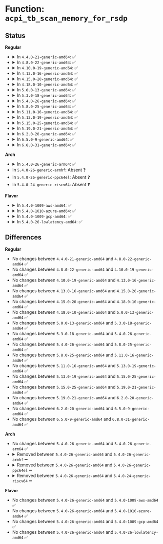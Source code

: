 # Function: <code>acpi_tb_scan_memory_for_rsdp</code>

## Status
<b>Regular</b>
<ul>
<li>
<details>
<summary>In <code>4.4.0-21-generic-amd64</code>: ✅</summary>

```c
u8 * acpi_tb_scan_memory_for_rsdp(u8 * start_address, u32 length)
```

```json
{
  "name": "acpi_tb_scan_memory_for_rsdp",
  "collision_type": "Unique Global",
  "inline_type": "No",
  "funcs": [
    {
      "addr": 18446744071583719874,
      "name": "acpi_tb_scan_memory_for_rsdp",
      "external": true,
      "loc": "drivers/acpi/acpica/tbxfroot.c:259",
      "file": "drivers/acpi/acpica/tbxfroot.c",
      "inline": "seen, unknown",
      "caller_inline": [],
      "caller_func": [
        "drivers/acpi/acpica/tbxfroot.c:acpi_find_root_pointer",
        "drivers/acpi/acpica/tbxfroot.c:acpi_find_root_pointer"
      ]
    }
  ],
  "symbols": [
    {
      "addr": 18446744071583719874,
      "name": "acpi_tb_scan_memory_for_rsdp",
      "section": ".text",
      "bind": "STB_GLOBAL",
      "size": 56
    }
  ]
}
```
</details>
</li>
<li>
<details>
<summary>In <code>4.8.0-22-generic-amd64</code>: ✅</summary>

```c
u8 * acpi_tb_scan_memory_for_rsdp(u8 * start_address, u32 length)
```

```json
{
  "name": "acpi_tb_scan_memory_for_rsdp",
  "collision_type": "Unique Global",
  "inline_type": "No",
  "funcs": [
    {
      "addr": 18446744071584044163,
      "name": "acpi_tb_scan_memory_for_rsdp",
      "external": true,
      "loc": "drivers/acpi/acpica/tbxfroot.c:259",
      "file": "drivers/acpi/acpica/tbxfroot.c",
      "inline": "seen, unknown",
      "caller_inline": [],
      "caller_func": [
        "drivers/acpi/acpica/tbxfroot.c:acpi_find_root_pointer",
        "drivers/acpi/acpica/tbxfroot.c:acpi_find_root_pointer"
      ]
    }
  ],
  "symbols": [
    {
      "addr": 18446744071584044163,
      "name": "acpi_tb_scan_memory_for_rsdp",
      "section": ".text",
      "bind": "STB_GLOBAL",
      "size": 54
    }
  ]
}
```
</details>
</li>
<li>
<details>
<summary>In <code>4.10.0-19-generic-amd64</code>: ✅</summary>

```c
u8 * acpi_tb_scan_memory_for_rsdp(u8 * start_address, u32 length)
```

```json
{
  "name": "acpi_tb_scan_memory_for_rsdp",
  "collision_type": "Unique Global",
  "inline_type": "No",
  "funcs": [
    {
      "addr": 18446744071584186490,
      "name": "acpi_tb_scan_memory_for_rsdp",
      "external": true,
      "loc": "drivers/acpi/acpica/tbxfroot.c:262",
      "file": "drivers/acpi/acpica/tbxfroot.c",
      "inline": "seen, unknown",
      "caller_inline": [],
      "caller_func": [
        "drivers/acpi/acpica/tbxfroot.c:acpi_find_root_pointer",
        "drivers/acpi/acpica/tbxfroot.c:acpi_find_root_pointer"
      ]
    }
  ],
  "symbols": [
    {
      "addr": 18446744071584186490,
      "name": "acpi_tb_scan_memory_for_rsdp",
      "section": ".text",
      "bind": "STB_GLOBAL",
      "size": 54
    }
  ]
}
```
</details>
</li>
<li>
<details>
<summary>In <code>4.13.0-16-generic-amd64</code>: ✅</summary>

```c
u8 * acpi_tb_scan_memory_for_rsdp(u8 * start_address, u32 length)
```

```json
{
  "name": "acpi_tb_scan_memory_for_rsdp",
  "collision_type": "Unique Global",
  "inline_type": "No",
  "funcs": [
    {
      "addr": 18446744071584254115,
      "name": "acpi_tb_scan_memory_for_rsdp",
      "external": true,
      "loc": "drivers/acpi/acpica/tbxfroot.c:262",
      "file": "drivers/acpi/acpica/tbxfroot.c",
      "inline": "seen, unknown",
      "caller_inline": [],
      "caller_func": [
        "drivers/acpi/acpica/tbxfroot.c:acpi_find_root_pointer",
        "drivers/acpi/acpica/tbxfroot.c:acpi_find_root_pointer"
      ]
    }
  ],
  "symbols": [
    {
      "addr": 18446744071584254115,
      "name": "acpi_tb_scan_memory_for_rsdp",
      "section": ".text",
      "bind": "STB_GLOBAL",
      "size": 54
    }
  ]
}
```
</details>
</li>
<li>
<details>
<summary>In <code>4.15.0-20-generic-amd64</code>: ✅</summary>

```c
u8 * acpi_tb_scan_memory_for_rsdp(u8 * start_address, u32 length)
```

```json
{
  "name": "acpi_tb_scan_memory_for_rsdp",
  "collision_type": "Unique Global",
  "inline_type": "No",
  "funcs": [
    {
      "addr": 18446744071584613671,
      "name": "acpi_tb_scan_memory_for_rsdp",
      "external": true,
      "loc": "drivers/acpi/acpica/tbxfroot.c:262",
      "file": "drivers/acpi/acpica/tbxfroot.c",
      "inline": "seen, unknown",
      "caller_inline": [],
      "caller_func": [
        "drivers/acpi/acpica/tbxfroot.c:acpi_find_root_pointer",
        "drivers/acpi/acpica/tbxfroot.c:acpi_find_root_pointer"
      ]
    }
  ],
  "symbols": [
    {
      "addr": 18446744071584613671,
      "name": "acpi_tb_scan_memory_for_rsdp",
      "section": ".text",
      "bind": "STB_GLOBAL",
      "size": 285
    }
  ]
}
```
</details>
</li>
<li>
<details>
<summary>In <code>4.18.0-10-generic-amd64</code>: ✅</summary>

```c
u8 * acpi_tb_scan_memory_for_rsdp(u8 * start_address, u32 length)
```

```json
{
  "name": "acpi_tb_scan_memory_for_rsdp",
  "collision_type": "Unique Global",
  "inline_type": "No",
  "funcs": [
    {
      "addr": 18446744071584839451,
      "name": "acpi_tb_scan_memory_for_rsdp",
      "external": true,
      "loc": "drivers/acpi/acpica/tbxfroot.c:228",
      "file": "drivers/acpi/acpica/tbxfroot.c",
      "inline": "seen, unknown",
      "caller_inline": [],
      "caller_func": [
        "drivers/acpi/acpica/tbxfroot.c:acpi_find_root_pointer",
        "drivers/acpi/acpica/tbxfroot.c:acpi_find_root_pointer"
      ]
    }
  ],
  "symbols": [
    {
      "addr": 18446744071584839451,
      "name": "acpi_tb_scan_memory_for_rsdp",
      "section": ".text",
      "bind": "STB_GLOBAL",
      "size": 285
    }
  ]
}
```
</details>
</li>
<li>
<details>
<summary>In <code>5.0.0-13-generic-amd64</code>: ✅</summary>

```c
u8 * acpi_tb_scan_memory_for_rsdp(u8 * start_address, u32 length)
```

```json
{
  "name": "acpi_tb_scan_memory_for_rsdp",
  "collision_type": "Unique Global",
  "inline_type": "No",
  "funcs": [
    {
      "addr": 18446744071584942814,
      "name": "acpi_tb_scan_memory_for_rsdp",
      "external": true,
      "loc": "drivers/acpi/acpica/tbxfroot.c:228",
      "file": "drivers/acpi/acpica/tbxfroot.c",
      "inline": "seen, unknown",
      "caller_inline": [],
      "caller_func": [
        "drivers/acpi/acpica/tbxfroot.c:acpi_find_root_pointer",
        "drivers/acpi/acpica/tbxfroot.c:acpi_find_root_pointer"
      ]
    }
  ],
  "symbols": [
    {
      "addr": 18446744071584942814,
      "name": "acpi_tb_scan_memory_for_rsdp",
      "section": ".text",
      "bind": "STB_GLOBAL",
      "size": 285
    }
  ]
}
```
</details>
</li>
<li>
<details>
<summary>In <code>5.3.0-18-generic-amd64</code>: ✅</summary>

```c
u8 * acpi_tb_scan_memory_for_rsdp(u8 * start_address, u32 length)
```

```json
{
  "name": "acpi_tb_scan_memory_for_rsdp",
  "collision_type": "Unique Global",
  "inline_type": "No",
  "funcs": [
    {
      "addr": 18446744071585145747,
      "name": "acpi_tb_scan_memory_for_rsdp",
      "external": true,
      "loc": "drivers/acpi/acpica/tbxfroot.c:228",
      "file": "drivers/acpi/acpica/tbxfroot.c",
      "inline": "seen, unknown",
      "caller_inline": [],
      "caller_func": [
        "drivers/acpi/acpica/tbxfroot.c:acpi_find_root_pointer",
        "drivers/acpi/acpica/tbxfroot.c:acpi_find_root_pointer"
      ]
    }
  ],
  "symbols": [
    {
      "addr": 18446744071585145747,
      "name": "acpi_tb_scan_memory_for_rsdp",
      "section": ".text",
      "bind": "STB_GLOBAL",
      "size": 286
    }
  ]
}
```
</details>
</li>
<li>
<details>
<summary>In <code>5.4.0-26-generic-amd64</code>: ✅</summary>

```c
u8 * acpi_tb_scan_memory_for_rsdp(u8 * start_address, u32 length)
```

```json
{
  "name": "acpi_tb_scan_memory_for_rsdp",
  "collision_type": "Unique Global",
  "inline_type": "No",
  "funcs": [
    {
      "addr": 18446744071585282110,
      "name": "acpi_tb_scan_memory_for_rsdp",
      "external": true,
      "loc": "drivers/acpi/acpica/tbxfroot.c:228",
      "file": "drivers/acpi/acpica/tbxfroot.c",
      "inline": "seen, unknown",
      "caller_inline": [],
      "caller_func": [
        "drivers/acpi/acpica/tbxfroot.c:acpi_find_root_pointer",
        "drivers/acpi/acpica/tbxfroot.c:acpi_find_root_pointer"
      ]
    }
  ],
  "symbols": [
    {
      "addr": 18446744071585282110,
      "name": "acpi_tb_scan_memory_for_rsdp",
      "section": ".text",
      "bind": "STB_GLOBAL",
      "size": 286
    }
  ]
}
```
</details>
</li>
<li>
<details>
<summary>In <code>5.8.0-25-generic-amd64</code>: ✅</summary>

```c
u8 * acpi_tb_scan_memory_for_rsdp(u8 * start_address, u32 length)
```

```json
{
  "name": "acpi_tb_scan_memory_for_rsdp",
  "collision_type": "Unique Global",
  "inline_type": "No",
  "funcs": [
    {
      "addr": 18446744071585988390,
      "name": "acpi_tb_scan_memory_for_rsdp",
      "external": true,
      "loc": "drivers/acpi/acpica/tbxfroot.c:228",
      "file": "drivers/acpi/acpica/tbxfroot.c",
      "inline": "seen, unknown",
      "caller_inline": [],
      "caller_func": [
        "drivers/acpi/acpica/tbxfroot.c:acpi_find_root_pointer",
        "drivers/acpi/acpica/tbxfroot.c:acpi_find_root_pointer"
      ]
    }
  ],
  "symbols": [
    {
      "addr": 18446744071585988390,
      "name": "acpi_tb_scan_memory_for_rsdp",
      "section": ".text",
      "bind": "STB_GLOBAL",
      "size": 286
    }
  ]
}
```
</details>
</li>
<li>
<details>
<summary>In <code>5.11.0-16-generic-amd64</code>: ✅</summary>

```c
u8 * acpi_tb_scan_memory_for_rsdp(u8 * start_address, u32 length)
```

```json
{
  "name": "acpi_tb_scan_memory_for_rsdp",
  "collision_type": "Unique Global",
  "inline_type": "No",
  "funcs": [
    {
      "addr": 18446744071586111270,
      "name": "acpi_tb_scan_memory_for_rsdp",
      "external": true,
      "loc": "drivers/acpi/acpica/tbxfroot.c:228",
      "file": "drivers/acpi/acpica/tbxfroot.c",
      "inline": "seen, unknown",
      "caller_inline": [],
      "caller_func": [
        "drivers/acpi/acpica/tbxfroot.c:acpi_find_root_pointer",
        "drivers/acpi/acpica/tbxfroot.c:acpi_find_root_pointer"
      ]
    }
  ],
  "symbols": [
    {
      "addr": 18446744071586111270,
      "name": "acpi_tb_scan_memory_for_rsdp",
      "section": ".text",
      "bind": "STB_GLOBAL",
      "size": 286
    }
  ]
}
```
</details>
</li>
<li>
<details>
<summary>In <code>5.13.0-19-generic-amd64</code>: ✅</summary>

```c
u8 * acpi_tb_scan_memory_for_rsdp(u8 * start_address, u32 length)
```

```json
{
  "name": "acpi_tb_scan_memory_for_rsdp",
  "collision_type": "Unique Global",
  "inline_type": "No",
  "funcs": [
    {
      "addr": 18446744071585988059,
      "name": "acpi_tb_scan_memory_for_rsdp",
      "external": true,
      "loc": "drivers/acpi/acpica/tbxfroot.c:228",
      "file": "drivers/acpi/acpica/tbxfroot.c",
      "inline": "seen, unknown",
      "caller_inline": [],
      "caller_func": [
        "drivers/acpi/acpica/tbxfroot.c:acpi_find_root_pointer",
        "drivers/acpi/acpica/tbxfroot.c:acpi_find_root_pointer"
      ]
    }
  ],
  "symbols": [
    {
      "addr": 18446744071585988059,
      "name": "acpi_tb_scan_memory_for_rsdp",
      "section": ".text",
      "bind": "STB_GLOBAL",
      "size": 286
    }
  ]
}
```
</details>
</li>
<li>
<details>
<summary>In <code>5.15.0-25-generic-amd64</code>: ✅</summary>

```c
u8 * acpi_tb_scan_memory_for_rsdp(u8 * start_address, u32 length)
```

```json
{
  "name": "acpi_tb_scan_memory_for_rsdp",
  "collision_type": "Unique Global",
  "inline_type": "No",
  "funcs": [
    {
      "addr": 18446744071586477131,
      "name": "acpi_tb_scan_memory_for_rsdp",
      "external": true,
      "loc": "drivers/acpi/acpica/tbxfroot.c:228",
      "file": "drivers/acpi/acpica/tbxfroot.c",
      "inline": "seen, unknown",
      "caller_inline": [],
      "caller_func": [
        "drivers/acpi/acpica/tbxfroot.c:acpi_find_root_pointer",
        "drivers/acpi/acpica/tbxfroot.c:acpi_find_root_pointer"
      ]
    }
  ],
  "symbols": [
    {
      "addr": 18446744071586477131,
      "name": "acpi_tb_scan_memory_for_rsdp",
      "section": ".text",
      "bind": "STB_GLOBAL",
      "size": 286
    }
  ]
}
```
</details>
</li>
<li>
<details>
<summary>In <code>5.19.0-21-generic-amd64</code>: ✅</summary>

```c
u8 * acpi_tb_scan_memory_for_rsdp(u8 * start_address, u32 length)
```

```json
{
  "name": "acpi_tb_scan_memory_for_rsdp",
  "collision_type": "Unique Global",
  "inline_type": "No",
  "funcs": [
    {
      "addr": 18446744071587730538,
      "name": "acpi_tb_scan_memory_for_rsdp",
      "external": true,
      "loc": "drivers/acpi/acpica/tbxfroot.c:228",
      "file": "drivers/acpi/acpica/tbxfroot.c",
      "inline": "seen, unknown",
      "caller_inline": [],
      "caller_func": [
        "drivers/acpi/acpica/tbxfroot.c:acpi_find_root_pointer",
        "drivers/acpi/acpica/tbxfroot.c:acpi_find_root_pointer"
      ]
    }
  ],
  "symbols": [
    {
      "addr": 18446744071587730538,
      "name": "acpi_tb_scan_memory_for_rsdp",
      "section": ".text",
      "bind": "STB_GLOBAL",
      "size": 303
    }
  ]
}
```
</details>
</li>
<li>
<details>
<summary>In <code>6.2.0-20-generic-amd64</code>: ✅</summary>

```c
u8 * acpi_tb_scan_memory_for_rsdp(u8 * start_address, u32 length)
```

```json
{
  "name": "acpi_tb_scan_memory_for_rsdp",
  "collision_type": "Unique Global",
  "inline_type": "No",
  "funcs": [
    {
      "addr": 18446744071589051248,
      "name": "acpi_tb_scan_memory_for_rsdp",
      "external": true,
      "loc": "drivers/acpi/acpica/tbxfroot.c:240",
      "file": "drivers/acpi/acpica/tbxfroot.c",
      "inline": "seen, unknown",
      "caller_inline": [],
      "caller_func": [
        "drivers/acpi/acpica/tbxfroot.c:acpi_find_root_pointer",
        "drivers/acpi/acpica/tbxfroot.c:acpi_find_root_pointer"
      ]
    }
  ],
  "symbols": [
    {
      "addr": 18446744071589051248,
      "name": "acpi_tb_scan_memory_for_rsdp",
      "section": ".text",
      "bind": "STB_GLOBAL",
      "size": 349
    }
  ]
}
```
</details>
</li>
<li>
<details>
<summary>In <code>6.5.0-9-generic-amd64</code>: ✅</summary>

```c
u8 * acpi_tb_scan_memory_for_rsdp(u8 * start_address, u32 length)
```

```json
{
  "name": "acpi_tb_scan_memory_for_rsdp",
  "collision_type": "Unique Global",
  "inline_type": "No",
  "funcs": [
    {
      "addr": 18446744071589342480,
      "name": "acpi_tb_scan_memory_for_rsdp",
      "external": true,
      "loc": "drivers/acpi/acpica/tbxfroot.c:240",
      "file": "drivers/acpi/acpica/tbxfroot.c",
      "inline": "seen, unknown",
      "caller_inline": [],
      "caller_func": [
        "drivers/acpi/acpica/tbxfroot.c:acpi_find_root_pointer",
        "drivers/acpi/acpica/tbxfroot.c:acpi_find_root_pointer"
      ]
    }
  ],
  "symbols": [
    {
      "addr": 18446744071589342480,
      "name": "acpi_tb_scan_memory_for_rsdp",
      "section": ".text",
      "bind": "STB_GLOBAL",
      "size": 349
    }
  ]
}
```
</details>
</li>
<li>
<details>
<summary>In <code>6.8.0-31-generic-amd64</code>: ✅</summary>

```c
u8 * acpi_tb_scan_memory_for_rsdp(u8 * start_address, u32 length)
```

```json
{
  "name": "acpi_tb_scan_memory_for_rsdp",
  "collision_type": "Unique Global",
  "inline_type": "No",
  "funcs": [
    {
      "addr": 18446744071589649296,
      "name": "acpi_tb_scan_memory_for_rsdp",
      "external": true,
      "loc": "drivers/acpi/acpica/tbxfroot.c:240",
      "file": "drivers/acpi/acpica/tbxfroot.c",
      "inline": "seen, unknown",
      "caller_inline": [],
      "caller_func": [
        "drivers/acpi/acpica/tbxfroot.c:acpi_find_root_pointer",
        "drivers/acpi/acpica/tbxfroot.c:acpi_find_root_pointer"
      ]
    }
  ],
  "symbols": [
    {
      "addr": 18446744071589649296,
      "name": "acpi_tb_scan_memory_for_rsdp",
      "section": ".text",
      "bind": "STB_GLOBAL",
      "size": 349
    }
  ]
}
```
</details>
</li>
</ul>
<b>Arch</b>
<ul>
<li>
<details>
<summary>In <code>5.4.0-26-generic-arm64</code>: ✅</summary>

```c
u8 * acpi_tb_scan_memory_for_rsdp(u8 * start_address, u32 length)
```

```json
{
  "name": "acpi_tb_scan_memory_for_rsdp",
  "collision_type": "Unique Global",
  "inline_type": "No",
  "funcs": [
    {
      "addr": 18446603336497597376,
      "name": "acpi_tb_scan_memory_for_rsdp",
      "external": true,
      "loc": "drivers/acpi/acpica/tbxfroot.c:228",
      "file": "drivers/acpi/acpica/tbxfroot.c",
      "inline": "seen, unknown",
      "caller_inline": [],
      "caller_func": [
        "drivers/acpi/acpica/tbxfroot.c:acpi_find_root_pointer",
        "drivers/acpi/acpica/tbxfroot.c:acpi_find_root_pointer"
      ]
    }
  ],
  "symbols": [
    {
      "addr": 18446603336497597376,
      "name": "acpi_tb_scan_memory_for_rsdp",
      "section": ".text",
      "bind": "STB_GLOBAL",
      "size": 80
    }
  ]
}
```
</details>
</li>
<li>
In <code>5.4.0-26-generic-armhf</code>: Absent ❓
</li>
<li>
In <code>5.4.0-26-generic-ppc64el</code>: Absent ❓
</li>
<li>
In <code>5.4.0-24-generic-riscv64</code>: Absent ❓
</li>
</ul>
<b>Flavor</b>
<ul>
<li>
<details>
<summary>In <code>5.4.0-1009-aws-amd64</code>: ✅</summary>

```c
u8 * acpi_tb_scan_memory_for_rsdp(u8 * start_address, u32 length)
```

```json
{
  "name": "acpi_tb_scan_memory_for_rsdp",
  "collision_type": "Unique Global",
  "inline_type": "No",
  "funcs": [
    {
      "addr": 18446744071585125653,
      "name": "acpi_tb_scan_memory_for_rsdp",
      "external": true,
      "loc": "drivers/acpi/acpica/tbxfroot.c:228",
      "file": "drivers/acpi/acpica/tbxfroot.c",
      "inline": "seen, unknown",
      "caller_inline": [],
      "caller_func": [
        "drivers/acpi/acpica/tbxfroot.c:acpi_find_root_pointer",
        "drivers/acpi/acpica/tbxfroot.c:acpi_find_root_pointer"
      ]
    }
  ],
  "symbols": [
    {
      "addr": 18446744071585125653,
      "name": "acpi_tb_scan_memory_for_rsdp",
      "section": ".text",
      "bind": "STB_GLOBAL",
      "size": 54
    }
  ]
}
```
</details>
</li>
<li>
<details>
<summary>In <code>5.4.0-1010-azure-amd64</code>: ✅</summary>

```c
u8 * acpi_tb_scan_memory_for_rsdp(u8 * start_address, u32 length)
```

```json
{
  "name": "acpi_tb_scan_memory_for_rsdp",
  "collision_type": "Unique Global",
  "inline_type": "No",
  "funcs": [
    {
      "addr": 18446744071585040955,
      "name": "acpi_tb_scan_memory_for_rsdp",
      "external": true,
      "loc": "drivers/acpi/acpica/tbxfroot.c:228",
      "file": "drivers/acpi/acpica/tbxfroot.c",
      "inline": "seen, unknown",
      "caller_inline": [],
      "caller_func": [
        "drivers/acpi/acpica/tbxfroot.c:acpi_find_root_pointer",
        "drivers/acpi/acpica/tbxfroot.c:acpi_find_root_pointer"
      ]
    }
  ],
  "symbols": [
    {
      "addr": 18446744071585040955,
      "name": "acpi_tb_scan_memory_for_rsdp",
      "section": ".text",
      "bind": "STB_GLOBAL",
      "size": 54
    }
  ]
}
```
</details>
</li>
<li>
<details>
<summary>In <code>5.4.0-1009-gcp-amd64</code>: ✅</summary>

```c
u8 * acpi_tb_scan_memory_for_rsdp(u8 * start_address, u32 length)
```

```json
{
  "name": "acpi_tb_scan_memory_for_rsdp",
  "collision_type": "Unique Global",
  "inline_type": "No",
  "funcs": [
    {
      "addr": 18446744071585233694,
      "name": "acpi_tb_scan_memory_for_rsdp",
      "external": true,
      "loc": "drivers/acpi/acpica/tbxfroot.c:228",
      "file": "drivers/acpi/acpica/tbxfroot.c",
      "inline": "seen, unknown",
      "caller_inline": [],
      "caller_func": [
        "drivers/acpi/acpica/tbxfroot.c:acpi_find_root_pointer",
        "drivers/acpi/acpica/tbxfroot.c:acpi_find_root_pointer"
      ]
    }
  ],
  "symbols": [
    {
      "addr": 18446744071585233694,
      "name": "acpi_tb_scan_memory_for_rsdp",
      "section": ".text",
      "bind": "STB_GLOBAL",
      "size": 286
    }
  ]
}
```
</details>
</li>
<li>
<details>
<summary>In <code>5.4.0-26-lowlatency-amd64</code>: ✅</summary>

```c
u8 * acpi_tb_scan_memory_for_rsdp(u8 * start_address, u32 length)
```

```json
{
  "name": "acpi_tb_scan_memory_for_rsdp",
  "collision_type": "Unique Global",
  "inline_type": "No",
  "funcs": [
    {
      "addr": 18446744071585339854,
      "name": "acpi_tb_scan_memory_for_rsdp",
      "external": true,
      "loc": "drivers/acpi/acpica/tbxfroot.c:228",
      "file": "drivers/acpi/acpica/tbxfroot.c",
      "inline": "seen, unknown",
      "caller_inline": [],
      "caller_func": [
        "drivers/acpi/acpica/tbxfroot.c:acpi_find_root_pointer",
        "drivers/acpi/acpica/tbxfroot.c:acpi_find_root_pointer"
      ]
    }
  ],
  "symbols": [
    {
      "addr": 18446744071585339854,
      "name": "acpi_tb_scan_memory_for_rsdp",
      "section": ".text",
      "bind": "STB_GLOBAL",
      "size": 286
    }
  ]
}
```
</details>
</li>
</ul>

## Differences
<b>Regular</b>
<ul>
<li>
No changes between <code>4.4.0-21-generic-amd64</code> and <code>4.8.0-22-generic-amd64</code> ✅
</li>
<li>
No changes between <code>4.8.0-22-generic-amd64</code> and <code>4.10.0-19-generic-amd64</code> ✅
</li>
<li>
No changes between <code>4.10.0-19-generic-amd64</code> and <code>4.13.0-16-generic-amd64</code> ✅
</li>
<li>
No changes between <code>4.13.0-16-generic-amd64</code> and <code>4.15.0-20-generic-amd64</code> ✅
</li>
<li>
No changes between <code>4.15.0-20-generic-amd64</code> and <code>4.18.0-10-generic-amd64</code> ✅
</li>
<li>
No changes between <code>4.18.0-10-generic-amd64</code> and <code>5.0.0-13-generic-amd64</code> ✅
</li>
<li>
No changes between <code>5.0.0-13-generic-amd64</code> and <code>5.3.0-18-generic-amd64</code> ✅
</li>
<li>
No changes between <code>5.3.0-18-generic-amd64</code> and <code>5.4.0-26-generic-amd64</code> ✅
</li>
<li>
No changes between <code>5.4.0-26-generic-amd64</code> and <code>5.8.0-25-generic-amd64</code> ✅
</li>
<li>
No changes between <code>5.8.0-25-generic-amd64</code> and <code>5.11.0-16-generic-amd64</code> ✅
</li>
<li>
No changes between <code>5.11.0-16-generic-amd64</code> and <code>5.13.0-19-generic-amd64</code> ✅
</li>
<li>
No changes between <code>5.13.0-19-generic-amd64</code> and <code>5.15.0-25-generic-amd64</code> ✅
</li>
<li>
No changes between <code>5.15.0-25-generic-amd64</code> and <code>5.19.0-21-generic-amd64</code> ✅
</li>
<li>
No changes between <code>5.19.0-21-generic-amd64</code> and <code>6.2.0-20-generic-amd64</code> ✅
</li>
<li>
No changes between <code>6.2.0-20-generic-amd64</code> and <code>6.5.0-9-generic-amd64</code> ✅
</li>
<li>
No changes between <code>6.5.0-9-generic-amd64</code> and <code>6.8.0-31-generic-amd64</code> ✅
</li>
</ul>
<b>Arch</b>
<ul>
<li>
No changes between <code>5.4.0-26-generic-amd64</code> and <code>5.4.0-26-generic-arm64</code> ✅
</li>
<li>
<details>
<summary>Removed between <code>5.4.0-26-generic-amd64</code> and <code>5.4.0-26-generic-armhf</code> ➖</summary>

```c
u8 * acpi_tb_scan_memory_for_rsdp(u8 * start_address, u32 length)
```
</details>
</li>
<li>
<details>
<summary>Removed between <code>5.4.0-26-generic-amd64</code> and <code>5.4.0-26-generic-ppc64el</code> ➖</summary>

```c
u8 * acpi_tb_scan_memory_for_rsdp(u8 * start_address, u32 length)
```
</details>
</li>
<li>
<details>
<summary>Removed between <code>5.4.0-26-generic-amd64</code> and <code>5.4.0-24-generic-riscv64</code> ➖</summary>

```c
u8 * acpi_tb_scan_memory_for_rsdp(u8 * start_address, u32 length)
```
</details>
</li>
</ul>
<b>Flavor</b>
<ul>
<li>
No changes between <code>5.4.0-26-generic-amd64</code> and <code>5.4.0-1009-aws-amd64</code> ✅
</li>
<li>
No changes between <code>5.4.0-26-generic-amd64</code> and <code>5.4.0-1010-azure-amd64</code> ✅
</li>
<li>
No changes between <code>5.4.0-26-generic-amd64</code> and <code>5.4.0-1009-gcp-amd64</code> ✅
</li>
<li>
No changes between <code>5.4.0-26-generic-amd64</code> and <code>5.4.0-26-lowlatency-amd64</code> ✅
</li>
</ul>
